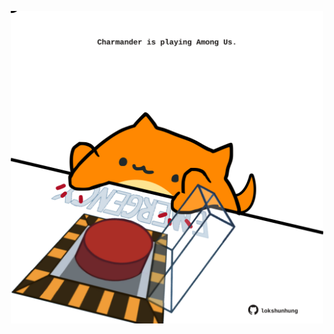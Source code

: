 <!-- built at 17/08/2022, 03:42:37 UTC -->
<p align="center">
  <img width="500" height="500" src="./ReadmeImage.svg">
</p>
